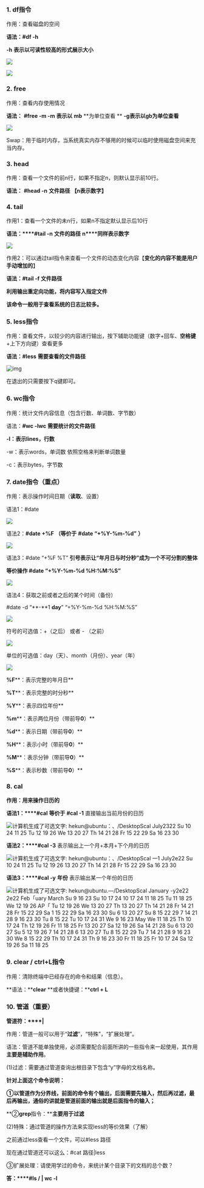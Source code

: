 ### 1. df指令

作用：查看磁盘的空间

**语法：#df -h**   

**-h**   **表示以可读性较高的形式展示大小**

![](assets/clip_image001-16585527802821.png)



![](assets/clip_image002.png)

###  2. free

作用：查看内存使用情况

**语法：**  **#free -m  -m** **表示以** **mb** **为单位查看 ** **-g表示以gb为单位查看**

![](assets/clip_image003.png)

Swap：用于临时内存，当系统真实内存不够用的时候可以临时使用磁盘空间来充当内存。

### 3. head

作用：查看一个文件的前n行，如果不指定n，则默认显示前10行。

**语法：** **#head -n** **文件路径**  **【n表示数字】**



### 4. tail

作用1：查看一个文件的未n行，如果n不指定默认显示后10行

**语法：****#tail -n** **文件的路径**   **n****同样表示数字**

![](assets/clip_image007.png)

作用2：可以通过tail指令来查看一个文件的动态变化内容【**变化的内容不能是用户手动增加的**】

**语法：#tail -f 文件路径**

**利用输出重定向功能，将内容写入指定文件**

**该命令一般用于查看系统的日志比较多。**

### 5. less指令

作用：查看文件，以较少的内容进行输出，按下辅助功能键（数字+回车、**空格键**+上下方向键）查看更多

**语法：#less** **需要查看的文件路径**

![img](assets/clip_image008.png)

在退出的只需要按下q键即可。

### 6. wc指令

作用：统计文件内容信息（包含行数、单词数、字节数）

语法：**#wc -lwc** **需要统计的文件路径**

**-l：表示lines，行数**

-w：表示words，单词数  依照空格来判断单词数量

-c：表示bytes，字节数



### 7. date指令（重点）

作用：表示操作时间日期（**读取**、设置）

语法1：#date   

![](assets/clip_image010.png)



语法2：**#date +%F**  **（等价于** **#date “+%Y-%m-%d”** **）** 

![](assets/clip_image011.png)



语法3：#date  “+%F %T”  **引号表示让“年月日与时分秒”成为一个不可分割的整体**

**等价操作 #date “+%Y-%m-%d %H:%M:%S”**

![](assets/clip_image012.png)

语法4：获取之前或者之后的某个时间（备份）

\#date -d “**-**1 **day**”   “+%Y-%m-%d %H:%M:%S”

![](assets/clip_image013.png)

符号的可选值：+（之后） 或者 - （之前）

![](assets/clip_image014.png)

单位的可选值：day（天）、month（月份）、year（年）

![](assets/clip_image015.png)

**%F****：表示完整的年月日**

**%T****：表示完整的时分秒**

**%Y****：表示四位年份**

**%m****：表示两位月份（带前导****0****）**

**%d****：表示日期（带前导****0****）**

**%H****：表示小时（带前导****0****）**

**%M****：表示分钟（带前导****0****）**

**%S****：表示秒数（带前导****0****）**

### 8. cal

**作用：用来操作日历的**

**语法****1****：****#cal**   **等价于** **#cal -1**     直接输出当前月份的日历

![计算机生成了可选文字: hekun@ubuntu：、/DesktopScal July2322 Su 10 24 11 25 Tu 12 19 26 We 13 20 27 Th 14 21 28 Fr 15 22 29 Sa 16 23 30](file:///C:/Users/He%20Kun/AppData/Local/Temp/msohtmlclip1/02/clip_image016.png)

**语法****2****：****#cal -3**      表示输出上一个月+本月+下个月的日历

![计算机生成了可选文字: hekun@ubuntu：、/DesktopScal 一1 July2e22 Su 10 24 11 25 Tu 12 19 26 13 20 27 Th 14 21 28 Fr 15 22 29 Sa 16 23 30](file:///C:/Users/He%20Kun/AppData/Local/Temp/msohtmlclip1/02/clip_image017.png)

**语法****3****：****#cal -y** **年份**      表示输出某一个年份的日历

![计算机生成了可选文字: hekun@ubuntu.—/DesktopScal January -y2e22 2e22 Feb「uary March Su 9 16 23 Su 10 17 24 10 17 24 11 18 25 Tu 11 18 25 We 12 19 26 AP「 Tu 12 19 26 We 13 20 27 Th 13 20 27 Th 14 21 28 Fr 14 21 28 Fr 15 22 29 Sa 1 15 22 29 Sa 16 23 30 Su 6 13 20 27 Su 8 15 22 29 7 14 21 28 9 16 23 30 Tu 8 15 22 Tu 10 17 24 31 We 9 16 23 May We 11 18 25 Th 10 17 24 Th 12 19 26 Fr 11 18 25 Fr 13 20 27 Sa 12 19 26 Sa 14 21 28 Su 6 13 20 27 Su 5 12 19 26 7 14 21 28 6 13 20 27 Tu 8 15 22 29 Tu 7 14 21 28 9 16 23 30 We 8 15 22 29 Th 10 17 24 31 Th 9 16 23 30 Fr 11 18 25 Fr 10 17 24 Sa 12 19 26 Sa 11 18 25](file:///C:/Users/He%20Kun/AppData/Local/Temp/msohtmlclip1/02/clip_image018.png)

### 9. clear / ctrl+L指令

作用：清除终端中已经存在的命令和结果（信息）。

**语法：****clear**    **或者快捷键：****ctrl + L**

### 10. 管道（重要）

**管道符：****|**

作用：管道一般可以用于“**过滤**”，“特殊”，“扩展处理”。

语法：管道不能单独使用，必须需要配合前面所讲的一些指令来一起使用，其作用**主要是辅助作用**。



(1)过滤：需要通过管道查询出根目录下包含“y”字母的文档名称。



**针对上面这个命令说明：**

**①以管道作为分界线，****前面的命令有个输出，后面需要先输入，然后再过滤，最后再输出，通俗的讲就是管道前面的输出就是后面指令的输入****；**

**②****grep****指令：****主要用于过滤**



(2)特殊：通过管道的操作方法来实现less的等价效果（了解）

之前通过less查看一个文件，可以#less 路径

现在通过管道还可以这么：#cat 路径|less



③扩展处理：请使用学过的命令，来统计某个目录下的文档的总个数？

**答：****#ls / | wc -l**



